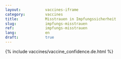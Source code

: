 ```yaml
---
layout:           vaccines-iframe
category:         vaccines
title:            Misstrauen in Impfungssicherheit
slug:             impfungs-misstrauen
ref:              impfungs-misstrauen
lang:             en
draft:            true
---
```


<div class="container page-content" markdown="1">
{% include vaccines/vaccine_confidence.de.html %}
</div>
